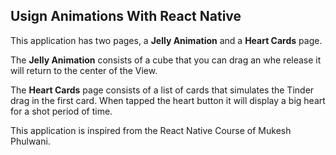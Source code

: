 ## Usign Animations With React Native

This application has two pages, a **Jelly Animation** and a **Heart Cards** page.

The **Jelly Animation** consists of a cube that you can drag an whe release it will return to the center of the View.

The **Heart Cards** page consists of a list of cards that simulates the Tinder drag in the first card. When tapped the heart button it will display a big heart for a shot period of time.

This application is inspired from the React Native Course of Mukesh Phulwani.